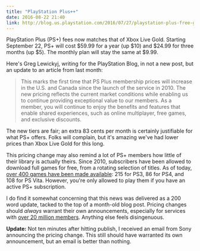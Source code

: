 ```yaml
---
title: "PlayStation Plus++"
date: 2016-08-22 21:40
link: http://blog.us.playstation.com/2016/07/27/playstation-plus-free-games-for-august-2016/
---
```

PlayStation Plus (PS+) fees now matches that of Xbox Live Gold. Starting September 22, PS+ will cost $59.99 for a year (up $10) and $24.99 for three months (up $5). The monthly plan will stay the same at $9.99.

Here's Greg Lewickyj, writing for the PlayStation Blog, in not a new post, but an update to an article from last month: 

> This marks the first time that PS Plus membership prices will increase in the U.S. and Canada since the launch of the service in 2010. The new pricing reflects the current market conditions while enabling us to continue providing exceptional value to our members. As a member, you will continue to enjoy the benefits and features that enable shared experiences, such as online multiplayer, free games, and exclusive discounts. 

The new tiers are fair; an extra 83 cents per month is certainly justifiable for what PS+ offers. Folks will complain, but it's amazing we've had lower prices than Xbox Live Gold for this long. 

This pricing change may also remind a lot of PS+ members how little of their library is actually theirs. Since 2010, subscribers have been allowed to download full games for free, from a rotating selection of titles. As of today, [over 400 games have been made available][ps wiki]: 215 for PS3, 86 for PS4, and 108 for PS Vita. However, you're only allowed to play them if you have an active PS+ subscription. 

I do find it somewhat concerning that this news was delivered as a 200 word update, tacked to the top of a month-old blog post. Pricing changes should _always_ warrant their own announcements, especially for services with [over 20 million members][gs]. Anything else feels disingenuous.

**Update:** Not ten minutes after hitting publish, I received an email from Sony announcing the pricing change. This still should have warranted its own announcement, but an email is better than nothing. 

[gs]:http://www.gamespot.com/articles/heres-how-many-ps-plus-subscribers-there-are/1100-6441361/
[ps wiki]:https://en.wikipedia.org/wiki/List_of_Instant_Game_Collection_games_(North_America)